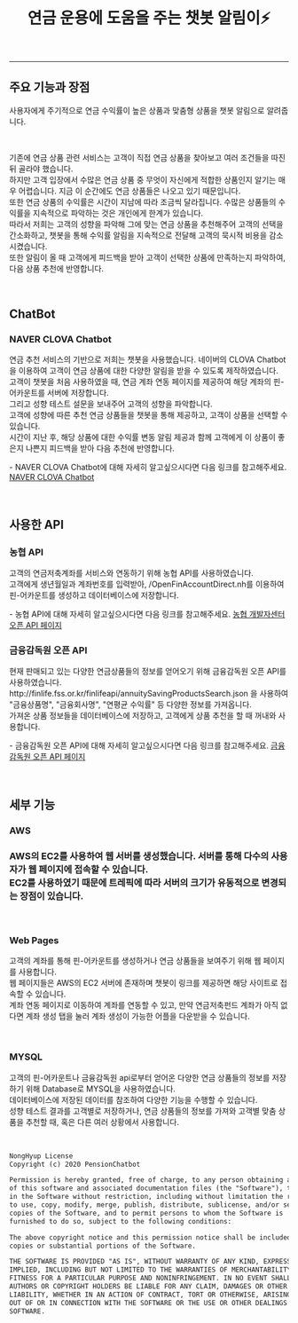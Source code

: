 <h1 align="center">
연금 운용에 도움을 주는 챗봇 알림이⚡
</h1>
<p align="center">

</p>
<br>
<div align="center">
    
</div>

<hr>

<h2> 주요 기능과 장점 </h2>
<p>사용자에게 주기적으로 연금 수익률이 높은 상품과 맞춤형 상품을 챗봇 알림으로 알려줍니다.</p><br/>
<p align = "center"></p>
<p>기존에 연금 상품 관련 서비스는 고객이 직접 연금 상품을 찾아보고 여러 조건들을 따진 뒤 골라야 했습니다.<br/>
    하지만 고객 입장에서 수많은 연금 상품 중 무엇이 자신에게 적합한 상품인지 알기는 매우 어렵습니다. 지금 이 순간에도 연금 상품들은 나오고 있기 때문입니다.<br/>
    또한 연금 상품의 수익률은 시간이 지남에 따라 조금씩 달라집니다. 수많은 상품들의 수익률을 지속적으로 파악하는 것은 개인에게 한계가 있습니다.<br/>
    따라서 저희는 고객의 성향을 파악해 그에 맞는 연금 상품을 추천해주어 고객의 선택을 간소화하고, 챗봇을 통해 수익률 알림을 지속적으로 전달해 고객의 묵시적 비용을 감소시켰습니다.<br/>
    또한 알림이 올 때 고객에게 피드백을 받아 고객이 선택한 상품에 만족하는지 파악하여, 다음 상품 추천에 반영합니다.<br/>
</p><br/>


<h2> ChatBot </h2>
<h3> NAVER CLOVA Chatbot </h3>
<p>연금 추천 서비스의 기반으로 저희는 챗봇을 사용했습니다. 네이버의 CLOVA Chatbot을 이용하여 고객이 연금 상품에 대한 다양한 알림을 받을 수 있도록 제작하였습니다.<br/>
    고객이 챗봇을 처음 사용하였을 때, 연금 계좌 연동 페이지를 제공하여 해당 계좌의 핀-어카운트를 서버에 저장합니다.<br/>
    그리고 성향 테스트 설문을 보내주어 고객의 성향을 파악합니다.<br/>
    고객에 성향에 따른 추천 연금 상품들을 챗봇을 통해 제공하고, 고객이 상품을 선택할 수 있습니다.<br/>
    시간이 지난 후, 해당 상품에 대한 수익률 변동 알림 제공과 함께 고객에게 이 상품이 좋은지 나쁜지 피드백을 받아 다음 추천에 반영합니다.
</p>
<p> - NAVER CLOVA Chatbot에 대해 자세히 알고싶으시다면 다음 링크를 참고해주세요. <a href = "https://www.ncloud.com/product/aiService/chatbot"> NAVER CLOVA Chatbot</a></p><br/>


<h2> 사용한 API </h2>
<h3> 농협 API </h3>
<p>고객의 연금저축계좌를 서비스와 연동하기 위해 농협 API를 사용하였습니다.<br/>
    고객에게 생년월일과 계좌번호를 입력받아, /OpenFinAccountDirect.nh를 이용하여 핀-어카운트를 생성하고 데이터베이스에 저장합니다.
</p>
<p> - 농협 API에 대해 자세히 알고싶으시다면 다음 링크를 참고해주세요. <a href = "https://developers.nonghyup.com/service/SE_1010"> 농협 개발자센터 오픈 API 페이지</a></p>

<h3> 금융감독원 오픈 API </h3>
<p>현재 판매되고 있는 다양한 연금상품들의 정보를 얻어오기 위해 금융감독원 오픈 API를 사용하였습니다.<br/>
    http://finlife.fss.or.kr/finlifeapi/annuitySavingProductsSearch.json 을 사용하여 "금융상품명", "금융회사명", "연평균 수익률" 등 다양한 정보를 가져옵니다.<br/>
    가져온 상품 정보들을 데이터베이스에 저장하고, 고객에게 상품 추천을 할 때 꺼내와 사용합니다.
</p>
<p> - 금융감독원 오픈 API에 대해 자세히 알고싶으시다면 다음 링크를 참고해주세요. <a href = "http://finlife.fss.or.kr/PageLink.do?link=openapi/detail04&menuId=2000128"> 금융감독원 오픈 API 페이지</a></p><br/>


<h2> 세부 기능 </h2>
<h3> AWS <h3>
<p>AWS의 EC2를 사용하여 웹 서버를 생성했습니다. 서버를 통해 다수의 사용자가 웹 페이지에 접속할 수 있습니다.<br/>
    EC2를 사용하였기 때문에 트레픽에 따라 서버의 크기가 유동적으로 변경되는 장점이 있습니다.
</p><br/>
    
<h3> Web Pages </h3>
<p>고객의 계좌를 통해 핀-어카운트를 생성하거나 연금 상품들을 보여주기 위해 웹 페이지를 사용합니다.<br/>
    웹 페이지들은 AWS의 EC2 서버에 존재하며 챗봇이 링크를 제공하면 해당 사이트로 접속할 수 있습니다.<br/>
    계좌 연동 페이지로 이동하여 계좌를 연동할 수 있고, 만약 연금저축펀드 계좌가 아직 없다면 계좌 생성 탭을 눌러 계좌 생성이 가능한 어플을 다운받을 수 있습니다.
</p><br/>

<h3> MYSQL </h3>
<p>고객의 핀-어카운트나 금융감독원 api로부터 얻어온 다양한 연금 상품들의 정보를 저장하기 위해 Database로 MYSQL을 사용하였습니다.<br/>
    데이터베이스에 저장된 데이터를 참조하여 다양한 기능을 수행할 수 있습니다.<br/>
    성향 테스트 결과를 고객별로 저장하거나, 연금 상품들의 정보를 가져와 고객별 맞춤 상품을 추천할 때, 혹은 다른 여러 상황에서 사용합니다.
</p><br/>


```xml
NongHyup License
Copyright (c) 2020 PensionChatbot

Permission is hereby granted, free of charge, to any person obtaining a copy
of this software and associated documentation files (the "Software"), to deal
in the Software without restriction, including without limitation the rights
to use, copy, modify, merge, publish, distribute, sublicense, and/or sell
copies of the Software, and to permit persons to whom the Software is
furnished to do so, subject to the following conditions:

The above copyright notice and this permission notice shall be included in all
copies or substantial portions of the Software.

THE SOFTWARE IS PROVIDED "AS IS", WITHOUT WARRANTY OF ANY KIND, EXPRESS OR
IMPLIED, INCLUDING BUT NOT LIMITED TO THE WARRANTIES OF MERCHANTABILITY,
FITNESS FOR A PARTICULAR PURPOSE AND NONINFRINGEMENT. IN NO EVENT SHALL THE
AUTHORS OR COPYRIGHT HOLDERS BE LIABLE FOR ANY CLAIM, DAMAGES OR OTHER
LIABILITY, WHETHER IN AN ACTION OF CONTRACT, TORT OR OTHERWISE, ARISING FROM,
OUT OF OR IN CONNECTION WITH THE SOFTWARE OR THE USE OR OTHER DEALINGS IN THE
SOFTWARE.
```
